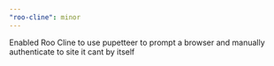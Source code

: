 ```yaml
---
"roo-cline": minor
---
```


Enabled Roo Cline to use pupetteer to prompt a browser and manually authenticate to site it cant by itself
